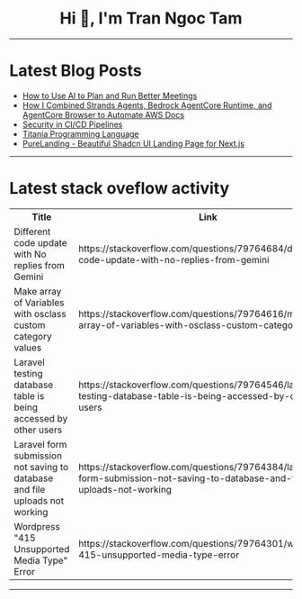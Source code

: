 <h1 align="center">Hi 👋, I'm Tran Ngoc Tam</h1>

---

# Latest Blog Posts 
<!-- BLOG-POST-LIST:START -->
- [How to Use AI to Plan and Run Better Meetings](https://dev.to/jaideepparashar/how-to-use-ai-to-plan-and-run-better-meetings-39hd)
- [How I Combined Strands Agents, Bedrock AgentCore Runtime, and AgentCore Browser to Automate AWS Docs](https://dev.to/aws-builders/how-i-combined-strands-agents-bedrock-agentcore-runtime-and-agentcore-browser-to-automate-aws-docs-50nd)
- [Security in CI/CD Pipelines](https://dev.to/jrap/security-in-cicd-pipelines-i0m)
- [Titania Programming Language](https://dev.to/technoblogger14o3/titania-programming-language-4hea)
- [PureLanding - Beautiful Shadcn UI Landing Page for Next.js](https://dev.to/jqueryscript/purelanding-beautiful-shadcn-ui-landing-page-for-nextjs-48jn)
<!-- BLOG-POST-LIST:END -->

---

# Latest stack oveflow activity
<table>
  <tr><th>Title</th><th>Link</th></tr>
  <!-- STACKOVERFLOW:START --><tr><td>Different code update with No replies from Gemini</td><td>https://stackoverflow.com/questions/79764684/different-code-update-with-no-replies-from-gemini</td></tr><tr><td>Make array of Variables with osclass custom category values</td><td>https://stackoverflow.com/questions/79764616/make-array-of-variables-with-osclass-custom-category-values</td></tr><tr><td>Laravel testing database table is being accessed by other users</td><td>https://stackoverflow.com/questions/79764546/laravel-testing-database-table-is-being-accessed-by-other-users</td></tr><tr><td>Laravel form submission not saving to database and file uploads not working</td><td>https://stackoverflow.com/questions/79764384/laravel-form-submission-not-saving-to-database-and-file-uploads-not-working</td></tr><tr><td>Wordpress &quot;415 Unsupported Media Type&quot; Error</td><td>https://stackoverflow.com/questions/79764301/wordpress-415-unsupported-media-type-error</td></tr><!-- STACKOVERFLOW:END -->
</table>

---


